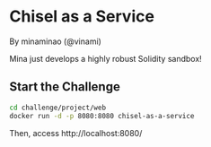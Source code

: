 # Chisel as a Service

By minaminao (@vinami)

Mina just develops a highly robust Solidity sandbox!

## Start the Challenge

```bash
cd challenge/project/web
docker run -d -p 8080:8080 chisel-as-a-service  
```

Then, access http://localhost:8080/
